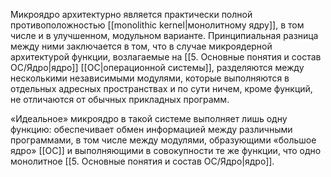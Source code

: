 Микроядро архитектурно является практически полной противоположностью [[monolithic kernel|монолитному ядру]], в том числе и в улучшенном, модульном варианте. Принципиальная разница между ними заключается в том, что в случае микроядерной архитектурой функции, возлагаемые на [[5. Основные понятия и состав ОС/Ядро|ядро]] [[ОС|операционной системы]], разделяются между несколькими независимыми модулями, которые выполняются в отдельных адресных пространствах и по сути ничем, кроме функций, не отличаются от обычных прикладных программ. 

«Идеальное» микроядро в такой системе выполняет лишь одну функцию: обеспечивает обмен информацией между различными программами, в том числе между модулями, образующими «большое ядро» [[ОС]] и выполняющими в совокупности те же функции, что одно монолитное [[5. Основные понятия и состав ОС/Ядро|ядро]].
